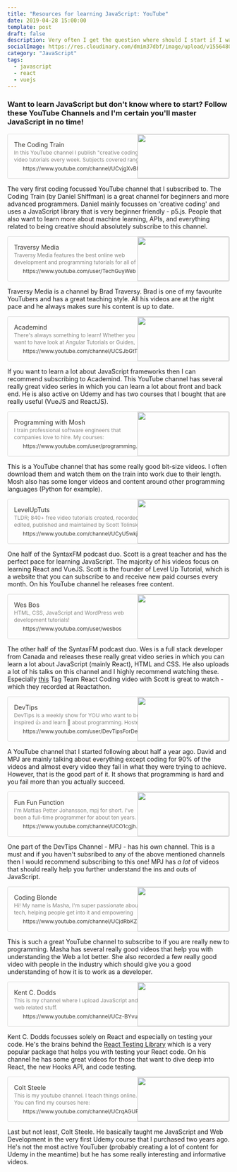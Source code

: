 ```yaml
---
title: "Resources for learning JavaScript: YouTube"
date: 2019-04-28 15:00:00
template: post
draft: false
description: Very often I get the question where should I start if I want to learn JavaScript? Besides recommending a few online courses I don't have much to fall back on. In the next few posts I have therefore collated all the resources that I have used (and still use) to learn JavaScript. We're starting with a list of YouTube channels that I follow.
socialImage: https://res.cloudinary.com/dmim37dbf/image/upload/v1556480646/learningJS_-_YT.png
category: "JavaScript"
tags:
  - javascript
  - react
  - vuejs
---
```


### Want to learn JavaScript but don't know where to start? Follow these YouTube Channels and I'm certain you'll master JavaScript in no time!

<div data-block-id="5f90d3ea-f992-4460-8ea4-bfa16e00d0c9" class="notion-selectable" style="width: 100%; max-width: calc(((100vw - 0px) - 240px) - 192px); margin-top: 4px; margin-bottom: 4px;"><div><div style="display: flex;"><div class="notion-cursor-default" style="display: flex; flex-wrap: wrap-reverse; align-items: stretch; text-align: left; overflow: hidden; border: 1px solid rgba(55, 53, 47, 0.16); border-radius: 3px; position: relative; flex-grow: 1; color: rgb(55, 53, 47);"><div style="flex: 4 1 180px; min-height: 60px; overflow: hidden; text-align: left;"><a href="https://www.youtube.com/channel/UCvjgXvBlbQiydffZU7m1_aw" target="_blank" rel="noopener noreferrer nofollow" style="display: block; color: inherit; text-decoration: none; height: 100%;"><div style="cursor: pointer; user-select: none; transition: background 120ms ease-in 0s; width: 100%; display: block; padding: 14px; height: 100%;"><div style="font-size: 14px; line-height: 20px; max-height: 20px; overflow: hidden;">The Coding Train</div><div style="font-size: 12px; line-height: 16px; color: rgba(55, 53, 47, 0.6); max-height: 32px; overflow: hidden;">In this YouTube channel I publish "creative coding" video tutorials every week. Subjects covered range from the basics of programming languages like JavaScri...</div><div style="font-size: 12px; line-height: 16px; display: flex; overflow: hidden; margin-top: 4px;"><img src="https://s.ytimg.com/yts/img/favicon-vfl8qSV2F.ico" style="width: 16px; height: 16px; min-width: 16px; margin-right: 4px;"><div style="min-width: 0px; white-space: nowrap; overflow: hidden; text-overflow: ellipsis;">https://www.youtube.com/channel/UCvjgXvBlbQiydffZU7m1_aw</div></div></div></a></div><div style="flex: 1 1 180px; min-height: 80px; display: block; position: relative;"><div style="position: absolute; top: 0px; left: 0px; right: 0px; bottom: 0px;"><div style="width: 100%; height: 100%;"><img src="https://yt3.ggpht.com/a-/AAuE7mC56ctnjTBFVmFaDttL3sC26U2CRiICqBgJ-g=s900-mo-c-c0xffffffff-rj-k-no" style="display: block; object-fit: cover; border-radius: 1px; width: 100%; height: 100%;"></div></div></div></div></div></div></div>

The very first coding focussed YouTube channel that I subscribed to. The Coding Train (by Daniel Shiffman) is a great channel for beginners and more advanced programmers. Daniel mainly focusses on 'creative coding' and uses a JavaScript library that is very beginner friendly - p5.js. People that also want to learn more about machine learning, APIs, and everything related to being creative should absolutely subscribe to this channel.

<div data-block-id="ed5cca04-bb63-4b06-98fc-3a5c41a30d03" class="notion-selectable" style="width: 100%; max-width: calc(((100vw - 0px) - 240px) - 192px); margin-top: 4px; margin-bottom: 4px;"><div><div style="display: flex;"><div class="notion-cursor-default" style="display: flex; flex-wrap: wrap-reverse; align-items: stretch; text-align: left; overflow: hidden; border: 1px solid rgba(55, 53, 47, 0.16); border-radius: 3px; position: relative; flex-grow: 1; color: rgb(55, 53, 47);"><div style="flex: 4 1 180px; min-height: 60px; overflow: hidden; text-align: left;"><a href="https://www.youtube.com/user/TechGuyWeb" target="_blank" rel="noopener noreferrer nofollow" style="display: block; color: inherit; text-decoration: none; height: 100%;"><div style="cursor: pointer; user-select: none; transition: background 120ms ease-in 0s; width: 100%; display: block; padding: 14px; height: 100%;"><div style="font-size: 14px; line-height: 20px; max-height: 20px; overflow: hidden;">Traversy Media</div><div style="font-size: 12px; line-height: 16px; color: rgba(55, 53, 47, 0.6); max-height: 32px; overflow: hidden;">Traversy Media features the best online web development and programming tutorials for all of the latest web technologies including Node.js, Angular 2, React.js, PHP, Rails, HTML, CSS and much more</div><div style="font-size: 12px; line-height: 16px; display: flex; overflow: hidden; margin-top: 4px;"><img src="https://s.ytimg.com/yts/img/favicon-vfl8qSV2F.ico" style="width: 16px; height: 16px; min-width: 16px; margin-right: 4px;"><div style="min-width: 0px; white-space: nowrap; overflow: hidden; text-overflow: ellipsis;">https://www.youtube.com/user/TechGuyWeb</div></div></div></a></div><div style="flex: 1 1 180px; min-height: 80px; display: block; position: relative;"><div style="position: absolute; top: 0px; left: 0px; right: 0px; bottom: 0px;"><div style="width: 100%; height: 100%;"><img src="https://yt3.ggpht.com/a-/AAuE7mDwFmBMeUdQ9GSpatt0J9QPSC0sPLQz_4mc_A=s900-mo-c-c0xffffffff-rj-k-no" style="display: block; object-fit: cover; border-radius: 1px; width: 100%; height: 100%;"></div></div></div></div></div></div></div>

Traversy Media is a channel by Brad Traversy. Brad is one of my favourite YouTubers and has a great teaching style. All his videos are at the right pace and he always makes sure his content is up to date.

<div data-block-id="52733b5b-4db8-452d-845e-bd9100e76490" class="notion-selectable" style="width: 100%; max-width: calc(((100vw - 0px) - 240px) - 192px); margin-top: 4px; margin-bottom: 4px;"><div><div style="display: flex;"><div class="notion-cursor-default" style="display: flex; flex-wrap: wrap-reverse; align-items: stretch; text-align: left; overflow: hidden; border: 1px solid rgba(55, 53, 47, 0.16); border-radius: 3px; position: relative; flex-grow: 1; color: rgb(55, 53, 47);"><div style="flex: 4 1 180px; min-height: 60px; overflow: hidden; text-align: left;"><a href="https://www.youtube.com/channel/UCSJbGtTlrDami-tDGPUV9-w" target="_blank" rel="noopener noreferrer nofollow" style="display: block; color: inherit; text-decoration: none; height: 100%;"><div style="cursor: pointer; user-select: none; transition: background 120ms ease-in 0s; width: 100%; display: block; padding: 14px; height: 100%;"><div style="font-size: 14px; line-height: 20px; max-height: 20px; overflow: hidden;">Academind</div><div style="font-size: 12px; line-height: 16px; color: rgba(55, 53, 47, 0.6); max-height: 32px; overflow: hidden;">There's always something to learn! Whether you want to have look at Angular Tutorials or Guides, Vue.js, other Frontend Development Content or Data Science T...</div><div style="font-size: 12px; line-height: 16px; display: flex; overflow: hidden; margin-top: 4px;"><img src="https://s.ytimg.com/yts/img/favicon-vfl8qSV2F.ico" style="width: 16px; height: 16px; min-width: 16px; margin-right: 4px;"><div style="min-width: 0px; white-space: nowrap; overflow: hidden; text-overflow: ellipsis;">https://www.youtube.com/channel/UCSJbGtTlrDami-tDGPUV9-w</div></div></div></a></div><div style="flex: 1 1 180px; min-height: 80px; display: block; position: relative;"><div style="position: absolute; top: 0px; left: 0px; right: 0px; bottom: 0px;"><div style="width: 100%; height: 100%;"><img src="https://yt3.ggpht.com/a-/AAuE7mC4twuaLeHHSfnzowVpRNJ4qhyn-8_DZUSShg=s900-mo-c-c0xffffffff-rj-k-no" style="display: block; object-fit: cover; border-radius: 1px; width: 100%; height: 100%;"></div></div></div></div></div></div></div>

If you want to learn a lot about JavaScript frameworks then I can recommend subscribing to Academind. This YouTube channel has several really great video series in which you can learn a lot about front and back end. He is also active on Udemy and has two courses that I bought that are really useful (VueJS and ReactJS).

<div data-block-id="c86c48a5-cecf-400c-abc5-d2a5f9d4f2c1" class="notion-selectable" style="width: 100%; max-width: calc(((100vw - 0px) - 240px) - 192px); margin-top: 4px; margin-bottom: 4px;"><div><div style="display: flex;"><div class="notion-cursor-default" style="display: flex; flex-wrap: wrap-reverse; align-items: stretch; text-align: left; overflow: hidden; border: 1px solid rgba(55, 53, 47, 0.16); border-radius: 3px; position: relative; flex-grow: 1; color: rgb(55, 53, 47);"><div style="flex: 4 1 180px; min-height: 60px; overflow: hidden; text-align: left;"><a href="https://www.youtube.com/user/programmingwithmosh" target="_blank" rel="noopener noreferrer nofollow" style="display: block; color: inherit; text-decoration: none; height: 100%;"><div style="cursor: pointer; user-select: none; transition: background 120ms ease-in 0s; width: 100%; display: block; padding: 14px; height: 100%;"><div style="font-size: 14px; line-height: 20px; max-height: 20px; overflow: hidden;">Programming with Mosh</div><div style="font-size: 12px; line-height: 16px; color: rgba(55, 53, 47, 0.6); max-height: 32px; overflow: hidden;">I train professional software engineers that companies love to hire. My courses: http://codewithmosh.com My blog: http://programmingwithmosh.com Connect on social media: http://www.twitter.com/moshhamedani https://www.facebook.com/programmingwithmosh #python #javascript #chsarp</div><div style="font-size: 12px; line-height: 16px; display: flex; overflow: hidden; margin-top: 4px;"><img src="https://s.ytimg.com/yts/img/favicon-vfl8qSV2F.ico" style="width: 16px; height: 16px; min-width: 16px; margin-right: 4px;"><div style="min-width: 0px; white-space: nowrap; overflow: hidden; text-overflow: ellipsis;">https://www.youtube.com/user/programmingwithmosh</div></div></div></a></div><div style="flex: 1 1 180px; min-height: 80px; display: block; position: relative;"><div style="position: absolute; top: 0px; left: 0px; right: 0px; bottom: 0px;"><div style="width: 100%; height: 100%;"><img src="https://yt3.ggpht.com/a-/AAuE7mBCrbz-IwFv2CcXV5A4182dhvlR8_WZ2qBMNQ=s900-mo-c-c0xffffffff-rj-k-no" style="display: block; object-fit: cover; border-radius: 1px; width: 100%; height: 100%;"></div></div></div></div></div></div></div>

This is a YouTube channel that has some really good bit-size videos. I often download them and watch them on the train into work due to their length. Mosh also has some longer videos and content around other programming languages (Python for example).

<div data-block-id="32d61944-4899-440c-9523-ddf1460f561d" class="notion-selectable" style="width: 100%; max-width: calc(((100vw - 0px) - 240px) - 192px); margin-top: 4px; margin-bottom: 4px;"><div><div style="display: flex;"><div class="notion-cursor-default" style="display: flex; flex-wrap: wrap-reverse; align-items: stretch; text-align: left; overflow: hidden; border: 1px solid rgba(55, 53, 47, 0.16); border-radius: 3px; position: relative; flex-grow: 1; color: rgb(55, 53, 47);"><div style="flex: 4 1 180px; min-height: 60px; overflow: hidden; text-align: left;"><a href="https://www.youtube.com/channel/UCyU5wkjgQYGRB0hIHMwm2Sg" target="_blank" rel="noopener noreferrer nofollow" style="display: block; color: inherit; text-decoration: none; height: 100%;"><div style="cursor: pointer; user-select: none; transition: background 120ms ease-in 0s; width: 100%; display: block; padding: 14px; height: 100%;"><div style="font-size: 14px; line-height: 20px; max-height: 20px; overflow: hidden;">LevelUpTuts</div><div style="font-size: 12px; line-height: 16px; color: rgba(55, 53, 47, 0.6); max-height: 32px; overflow: hidden;">TLDR; 840+ free video tutorials created, recorded, edited, published and maintained by Scott Tolinski. The Story Level Up Tutorials was created in March of 2...</div><div style="font-size: 12px; line-height: 16px; display: flex; overflow: hidden; margin-top: 4px;"><img src="https://s.ytimg.com/yts/img/favicon-vfl8qSV2F.ico" style="width: 16px; height: 16px; min-width: 16px; margin-right: 4px;"><div style="min-width: 0px; white-space: nowrap; overflow: hidden; text-overflow: ellipsis;">https://www.youtube.com/channel/UCyU5wkjgQYGRB0hIHMwm2Sg</div></div></div></a></div><div style="flex: 1 1 180px; min-height: 80px; display: block; position: relative;"><div style="position: absolute; top: 0px; left: 0px; right: 0px; bottom: 0px;"><div style="width: 100%; height: 100%;"><img src="https://yt3.ggpht.com/a-/AAuE7mAIWDB1ZamlGoYIGEOk_93sWzbZnCNEqXnn8w=s900-mo-c-c0xffffffff-rj-k-no" style="display: block; object-fit: cover; border-radius: 1px; width: 100%; height: 100%;"></div></div></div></div></div></div></div>

One half of the SyntaxFM podcast duo. Scott is a great teacher and has the perfect pace for learning JavaScript. The majority of his videos focus on learning React and VueJS. Scott is the founder of Level Up Tutorial, which is a website that you can subscribe to and receive new paid courses every month. On his YouTube channel he releases free content.

<div data-block-id="079ec3cb-a762-479e-b56b-a9f52ff81bcc" class="notion-selectable" style="width: 100%; max-width: calc(((100vw - 0px) - 240px) - 192px); margin-top: 4px; margin-bottom: 4px;"><div><div style="display: flex;"><div class="notion-cursor-default" style="display: flex; flex-wrap: wrap-reverse; align-items: stretch; text-align: left; overflow: hidden; border: 1px solid rgba(55, 53, 47, 0.16); border-radius: 3px; position: relative; flex-grow: 1; color: rgb(55, 53, 47);"><div style="flex: 4 1 180px; min-height: 60px; overflow: hidden; text-align: left;"><a href="https://www.youtube.com/user/wesbos" target="_blank" rel="noopener noreferrer nofollow" style="display: block; color: inherit; text-decoration: none; height: 100%;"><div style="cursor: pointer; user-select: none; transition: background 120ms ease-in 0s; width: 100%; display: block; padding: 14px; height: 100%;"><div style="font-size: 14px; line-height: 20px; max-height: 20px; overflow: hidden;">Wes Bos</div><div style="font-size: 12px; line-height: 16px; color: rgba(55, 53, 47, 0.6); max-height: 32px; overflow: hidden;">HTML, CSS, JavaScript and WordPress web development tutorials!</div><div style="font-size: 12px; line-height: 16px; display: flex; overflow: hidden; margin-top: 4px;"><img src="https://s.ytimg.com/yts/img/favicon-vfl8qSV2F.ico" style="width: 16px; height: 16px; min-width: 16px; margin-right: 4px;"><div style="min-width: 0px; white-space: nowrap; overflow: hidden; text-overflow: ellipsis;">https://www.youtube.com/user/wesbos</div></div></div></a></div><div style="flex: 1 1 180px; min-height: 80px; display: block; position: relative;"><div style="position: absolute; top: 0px; left: 0px; right: 0px; bottom: 0px;"><div style="width: 100%; height: 100%;"><img src="https://yt3.ggpht.com/a-/AAuE7mANQu0Jqo92dvIUUTie-5QqGlTKYK7M15bxwg=s900-mo-c-c0xffffffff-rj-k-no" style="display: block; object-fit: cover; border-radius: 1px; width: 100%; height: 100%;"></div></div></div></div></div></div></div>

The other half of the SyntaxFM podcast duo. Wes is a full stack developer from Canada and releases these really great video series in which you can learn a lot about JavaScript (mainly React), HTML and CSS. He also uploads a lot of his talks on this channel and I highly recommend watching these. Especially [this](https://www.youtube.com/watch?v=181JRA0Y_zo) Tag Team React Coding video with Scott is great to watch - which they recorded at Reactathon.

<div data-block-id="42c3acba-6f24-4f75-9c09-51537503b97e" class="notion-selectable" style="width: 100%; max-width: calc(((100vw - 0px) - 240px) - 192px); margin-top: 4px; margin-bottom: 4px;"><div><div style="display: flex;"><div class="notion-cursor-default" style="display: flex; flex-wrap: wrap-reverse; align-items: stretch; text-align: left; overflow: hidden; border: 1px solid rgba(55, 53, 47, 0.16); border-radius: 3px; position: relative; flex-grow: 1; color: rgb(55, 53, 47);"><div style="flex: 4 1 180px; min-height: 60px; overflow: hidden; text-align: left;"><a href="https://www.youtube.com/user/DevTipsForDesigners" target="_blank" rel="noopener noreferrer nofollow" style="display: block; color: inherit; text-decoration: none; height: 100%;"><div style="cursor: pointer; user-select: none; transition: background 120ms ease-in 0s; width: 100%; display: block; padding: 14px; height: 100%;"><div style="font-size: 14px; line-height: 20px; max-height: 20px; overflow: hidden;">DevTips</div><div style="font-size: 12px; line-height: 16px; color: rgba(55, 53, 47, 0.6); max-height: 32px; overflow: hidden;">DevTips is a weekly show for YOU who want to be inspired 👍 and learn 🖖 about programming. Hosted by David and MPJ - two notorious bug generators 💖 and teachers 🤗. Exploring code together and learning programming along the way - yay! Videos are released on FRIDAYs at 08:00 GMT.</div><div style="font-size: 12px; line-height: 16px; display: flex; overflow: hidden; margin-top: 4px;"><img src="https://s.ytimg.com/yts/img/favicon-vfl8qSV2F.ico" style="width: 16px; height: 16px; min-width: 16px; margin-right: 4px;"><div style="min-width: 0px; white-space: nowrap; overflow: hidden; text-overflow: ellipsis;">https://www.youtube.com/user/DevTipsForDesigners</div></div></div></a></div><div style="flex: 1 1 180px; min-height: 80px; display: block; position: relative;"><div style="position: absolute; top: 0px; left: 0px; right: 0px; bottom: 0px;"><div style="width: 100%; height: 100%;"><img src="https://yt3.ggpht.com/a-/AAuE7mBU2dqTyWydyi0pvVTq1y4KeYNsTa1wzXSXpA=s900-mo-c-c0xffffffff-rj-k-no" style="display: block; object-fit: cover; border-radius: 1px; width: 100%; height: 100%;"></div></div></div></div></div></div></div>

A YouTube channel that I started following about half a year ago. David and MPJ are mainly talking about everything except coding for 90% of the videos and almost every video they fail in what they were trying to achieve. However, that is the good part of it. It shows that programming is hard and you fail more than you actually succeed.

<div data-block-id="2e28a9f2-9dce-4905-8cf9-c19abe070a06" class="notion-selectable" style="width: 100%; max-width: calc(((100vw - 0px) - 240px) - 192px); margin-top: 4px; margin-bottom: 4px;"><div><div style="display: flex;"><div class="notion-cursor-default" style="display: flex; flex-wrap: wrap-reverse; align-items: stretch; text-align: left; overflow: hidden; border: 1px solid rgba(55, 53, 47, 0.16); border-radius: 3px; position: relative; flex-grow: 1; color: rgb(55, 53, 47);"><div style="flex: 4 1 180px; min-height: 60px; overflow: hidden; text-align: left;"><a href="https://www.youtube.com/channel/UCO1cgjhGzsSYb1rsB4bFe4Q" target="_blank" rel="noopener noreferrer nofollow" style="display: block; color: inherit; text-decoration: none; height: 100%;"><div style="cursor: pointer; user-select: none; transition: background 120ms ease-in 0s; width: 100%; display: block; padding: 14px; height: 100%;"><div style="font-size: 14px; line-height: 20px; max-height: 20px; overflow: hidden;">Fun Fun Function</div><div style="font-size: 12px; line-height: 16px; color: rgba(55, 53, 47, 0.6); max-height: 32px; overflow: hidden;">I'm Mattias Petter Johansson, mpj for short. I've been a full-time programmer for about ten years. Among others, I've worked for Absolut Vodka, Blackberry an...</div><div style="font-size: 12px; line-height: 16px; display: flex; overflow: hidden; margin-top: 4px;"><img src="https://s.ytimg.com/yts/img/favicon-vfl8qSV2F.ico" style="width: 16px; height: 16px; min-width: 16px; margin-right: 4px;"><div style="min-width: 0px; white-space: nowrap; overflow: hidden; text-overflow: ellipsis;">https://www.youtube.com/channel/UCO1cgjhGzsSYb1rsB4bFe4Q</div></div></div></a></div><div style="flex: 1 1 180px; min-height: 80px; display: block; position: relative;"><div style="position: absolute; top: 0px; left: 0px; right: 0px; bottom: 0px;"><div style="width: 100%; height: 100%;"><img src="https://yt3.ggpht.com/a-/AAuE7mD1SwDIaVGQ3iibAEERARWsUfI9EZGLf75_fA=s900-mo-c-c0xffffffff-rj-k-no" style="display: block; object-fit: cover; border-radius: 1px; width: 100%; height: 100%;"></div></div></div></div></div></div></div>

One part of the DevTips Channel - MPJ - has his own channel. This is a must and if you haven't subsribed to any of the above mentioned channels then I would recommend subscribing to this one! MPJ has _a lot_ of videos that should really help you further understand the ins and outs of JavaScript.

<div data-block-id="7e0892d8-5a27-4e1c-b9a4-d60bec6c7f5c" class="notion-selectable" style="width: 100%; max-width: calc(((100vw - 0px) - 240px) - 192px); margin-top: 4px; margin-bottom: 4px;"><div><div style="display: flex;"><div class="notion-cursor-default" style="display: flex; flex-wrap: wrap-reverse; align-items: stretch; text-align: left; overflow: hidden; border: 1px solid rgba(55, 53, 47, 0.16); border-radius: 3px; position: relative; flex-grow: 1; color: rgb(55, 53, 47);"><div style="flex: 4 1 180px; min-height: 60px; overflow: hidden; text-align: left;"><a href="https://www.youtube.com/channel/UCjdRbKZ494DfZ4zeX19rICw" target="_blank" rel="noopener noreferrer nofollow" style="display: block; color: inherit; text-decoration: none; height: 100%;"><div style="cursor: pointer; user-select: none; transition: background 120ms ease-in 0s; width: 100%; display: block; padding: 14px; height: 100%;"><div style="font-size: 14px; line-height: 20px; max-height: 20px; overflow: hidden;">Coding Blonde</div><div style="font-size: 12px; line-height: 16px; color: rgba(55, 53, 47, 0.6); max-height: 32px; overflow: hidden;">Hi! My name is Masha, I'm super passionate about tech, helping people get into it and empowering women in the industry. I've created Coding Blonde back when ...</div><div style="font-size: 12px; line-height: 16px; display: flex; overflow: hidden; margin-top: 4px;"><img src="https://s.ytimg.com/yts/img/favicon-vfl8qSV2F.ico" style="width: 16px; height: 16px; min-width: 16px; margin-right: 4px;"><div style="min-width: 0px; white-space: nowrap; overflow: hidden; text-overflow: ellipsis;">https://www.youtube.com/channel/UCjdRbKZ494DfZ4zeX19rICw</div></div></div></a></div><div style="flex: 1 1 180px; min-height: 80px; display: block; position: relative;"><div style="position: absolute; top: 0px; left: 0px; right: 0px; bottom: 0px;"><div style="width: 100%; height: 100%;"><img src="https://yt3.ggpht.com/a-/AAuE7mBGN9YMnLM1uA5DPMHbE_rfe_zIoV73I7SV-g=s900-mo-c-c0xffffffff-rj-k-no" style="display: block; object-fit: cover; border-radius: 1px; width: 100%; height: 100%;"></div></div></div></div></div></div></div>

This is such a great YouTube channel to subscribe to if you are really new to programming. Masha has several really good videos that help you with understanding the Web a lot better. She also recorded a few really good video with people in the industry which should give you a good understanding of how it is to work as a developer.

<div data-block-id="b341f91d-c0c9-4624-a585-67a9d87462cf" class="notion-selectable" style="width: 100%; max-width: calc(((100vw - 0px) - 240px) - 192px); margin-top: 4px; margin-bottom: 4px;"><div><div style="display: flex;"><div class="notion-cursor-default" style="display: flex; flex-wrap: wrap-reverse; align-items: stretch; text-align: left; overflow: hidden; border: 1px solid rgba(55, 53, 47, 0.16); border-radius: 3px; position: relative; flex-grow: 1; color: rgb(55, 53, 47);"><div style="flex: 4 1 180px; min-height: 60px; overflow: hidden; text-align: left;"><a href="https://www.youtube.com/channel/UCz-BYvuntVRt_VpfR6FKXJw" target="_blank" rel="noopener noreferrer nofollow" style="display: block; color: inherit; text-decoration: none; height: 100%;"><div style="cursor: pointer; user-select: none; transition: background 120ms ease-in 0s; width: 100%; display: block; padding: 14px; height: 100%;"><div style="font-size: 14px; line-height: 20px; max-height: 20px; overflow: hidden;">Kent C. Dodds</div><div style="font-size: 12px; line-height: 16px; color: rgba(55, 53, 47, 0.6); max-height: 32px; overflow: hidden;">This is my channel where I upload JavaScript and web related stuff.</div><div style="font-size: 12px; line-height: 16px; display: flex; overflow: hidden; margin-top: 4px;"><img src="https://s.ytimg.com/yts/img/favicon-vfl8qSV2F.ico" style="width: 16px; height: 16px; min-width: 16px; margin-right: 4px;"><div style="min-width: 0px; white-space: nowrap; overflow: hidden; text-overflow: ellipsis;">https://www.youtube.com/channel/UCz-BYvuntVRt_VpfR6FKXJw</div></div></div></a></div><div style="flex: 1 1 180px; min-height: 80px; display: block; position: relative;"><div style="position: absolute; top: 0px; left: 0px; right: 0px; bottom: 0px;"><div style="width: 100%; height: 100%;"><img src="https://yt3.ggpht.com/a-/AAuE7mBMl7456Eh8Ng6aTwdLddLgrifalWTZZCU-xQ=s900-mo-c-c0xffffffff-rj-k-no" style="display: block; object-fit: cover; border-radius: 1px; width: 100%; height: 100%;"></div></div></div></div></div></div></div>

Kent C. Dodds focusses solely on React and especially on testing your code. He's the brains behind the [React Testing Library](https://github.com/testing-library/react-testing-library) which is a very popular package that helps you with testing your React code. On his channel he has some great videos for those that want to dive deep into React, the new Hooks API, and code testing.

<div data-block-id="77fe99d3-5703-481c-b5a7-1a052f6c6008" class="notion-selectable" style="width: 100%; max-width: calc(((100vw - 0px) - 240px) - 192px); margin-top: 4px; margin-bottom: 4px;"><div><div style="display: flex;"><div class="notion-cursor-default" style="display: flex; flex-wrap: wrap-reverse; align-items: stretch; text-align: left; overflow: hidden; border: 1px solid rgba(55, 53, 47, 0.16); border-radius: 3px; position: relative; flex-grow: 1; color: rgb(55, 53, 47);"><div style="flex: 4 1 180px; min-height: 60px; overflow: hidden; text-align: left;"><a href="https://www.youtube.com/channel/UCrqAGUPPMOdo0jfQ6grikZw" target="_blank" rel="noopener noreferrer nofollow" style="display: block; color: inherit; text-decoration: none; height: 100%;"><div style="cursor: pointer; user-select: none; transition: background 120ms ease-in 0s; width: 100%; display: block; padding: 14px; height: 100%;"><div style="font-size: 14px; line-height: 20px; max-height: 20px; overflow: hidden;">Colt Steele</div><div style="font-size: 12px; line-height: 16px; color: rgba(55, 53, 47, 0.6); max-height: 32px; overflow: hidden;">This is my youtube channel. I teach things online. You can find my courses here: https://www.udemy.com/user/coltsteele/</div><div style="font-size: 12px; line-height: 16px; display: flex; overflow: hidden; margin-top: 4px;"><img src="https://s.ytimg.com/yts/img/favicon-vfl8qSV2F.ico" style="width: 16px; height: 16px; min-width: 16px; margin-right: 4px;"><div style="min-width: 0px; white-space: nowrap; overflow: hidden; text-overflow: ellipsis;">https://www.youtube.com/channel/UCrqAGUPPMOdo0jfQ6grikZw</div></div></div></a></div><div style="flex: 1 1 180px; min-height: 80px; display: block; position: relative;"><div style="position: absolute; top: 0px; left: 0px; right: 0px; bottom: 0px;"><div style="width: 100%; height: 100%;"><img src="https://yt3.ggpht.com/a-/AAuE7mCCe35GQivI_Xb4Fy3usl4zG6xSxjabq8bVUg=s900-mo-c-c0xffffffff-rj-k-no" style="display: block; object-fit: cover; border-radius: 1px; width: 100%; height: 100%;"></div></div></div></div></div></div></div>

Last but not least, Colt Steele. He basically taught me JavaScript and Web Development in the very first Udemy course that I purchased two years ago. He's not the most active YouTuber (probably creating a lot of content for Udemy in the meantime) but he has some really interesting and informative videos.
